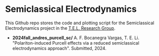 # Semiclassical Electrodynamics 

This Github repo stores the code and plotting script for the Semiclassical Electrodynamics project in the [T.E.L. Research Group](https://www.taoeli.org/).

- **2024fall_andres_purcell_sc/**
A. F. Bocanegra Vargas, T. E. Li. "Polariton-induced Purcell effects via a reduced semiclassical electrodynamics approach". Submitted, 2024.
